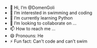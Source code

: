 - 👋 Hi, I’m @DomenGoli
- 👀 I’m interested in swimming and coding
- 🌱 I’m currently learning Python
- 💞️ I’m looking to collaborate on ...
- 📫 How to reach me ...
- 😄 Pronouns: He
- ⚡ Fun fact: Can't code and can't swim

<!---
DomenGoli/DomenGoli is a ✨ special ✨ repository because its `README.md` (this file) appears on your GitHub profile.
You can click the Preview link to take a look at your changes.
--->
